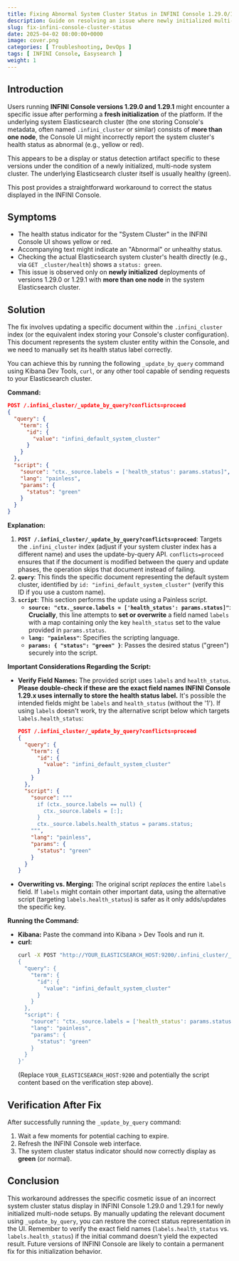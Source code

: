 ```yaml
---
title: Fixing Abnormal System Cluster Status in INFINI Console 1.29.0/1.29.1
description: Guide on resolving an issue where newly initialized multi-node system clusters incorrectly display an abnormal status in INFINI Console versions 1.29.0 and 1.29.1 using an update_by_query command.
slug: fix-infini-console-cluster-status
date: 2025-04-02 08:00:00+0000
image: cover.png
categories: [ Troubleshooting, DevOps ]
tags: [ INFINI Console, Easysearch ]
weight: 1
---
```


## Introduction

Users running **INFINI Console versions 1.29.0 and 1.29.1** might encounter a specific issue after performing a **fresh initialization** of the platform. If the underlying system Elasticsearch cluster (the one storing Console's metadata, often named `.infini_cluster` or similar) consists of **more than one node**, the Console UI might incorrectly report the system cluster's health status as abnormal (e.g., yellow or red).

This appears to be a display or status detection artifact specific to these versions under the condition of a newly initialized, multi-node system cluster. The underlying Elasticsearch cluster itself is usually healthy (green).

This post provides a straightforward workaround to correct the status displayed in the INFINI Console.

## Symptoms

*   The health status indicator for the "System Cluster" in the INFINI Console UI shows yellow or red.
*   Accompanying text might indicate an "Abnormal" or unhealthy status.
*   Checking the actual Elasticsearch system cluster's health directly (e.g., via `GET _cluster/health`) shows a `status: green`.
*   This issue is observed only on **newly initialized** deployments of versions 1.29.0 or 1.29.1 with **more than one node** in the system Elasticsearch cluster.

## Solution

The fix involves updating a specific document within the `.infini_cluster` index (or the equivalent index storing your Console's cluster configuration). This document represents the system cluster entity within the Console, and we need to manually set its health status label correctly.

You can achieve this by running the following `_update_by_query` command using Kibana Dev Tools, `curl`, or any other tool capable of sending requests to your Elasticsearch cluster.

**Command:**

```json
POST /.infini_cluster/_update_by_query?conflicts=proceed
{
  "query": {
    "term": {
      "id": {
        "value": "infini_default_system_cluster"
      }
    }
  },
  "script": {
    "source": "ctx._source.labels = ['health_status': params.status]",
    "lang": "painless",
    "params": {
      "status": "green"
    }
  }
}
```

**Explanation:**

1.  **`POST /.infini_cluster/_update_by_query?conflicts=proceed`**: Targets the `.infini_cluster` index (adjust if your system cluster index has a different name) and uses the update-by-query API. `conflicts=proceed` ensures that if the document is modified between the query and update phases, the operation skips that document instead of failing.
2.  **`query`**: This finds the specific document representing the default system cluster, identified by `id: "infini_default_system_cluster"` (verify this ID if you use a custom name).
3.  **`script`**: This section performs the update using a Painless script.
    *   **`source: "ctx._source.labels = ['health_status': params.status]"`**: **Crucially**, this line attempts to **set or overwrite** a field named `labels` with a map containing only the key `health_status` set to the value provided in `params.status`.
    *   **`lang: "painless"`**: Specifies the scripting language.
    *   **`params: { "status": "green" }`**: Passes the desired status ("green") securely into the script.

**Important Considerations Regarding the Script:**

*   **Verify Field Names:** The provided script uses `labels` and `health_status`. **Please double-check if these are the exact field names INFINI Console 1.29.x uses internally to store the health status label.** It's possible the intended fields might be `labels` and `health_status` (without the '1'). If using `labels` doesn't work, try the alternative script below which targets `labels.health_status`:

    ```json
    POST /.infini_cluster/_update_by_query?conflicts=proceed
    {
      "query": {
        "term": {
          "id": {
            "value": "infini_default_system_cluster"
          }
        }
      },
      "script": {
        "source": """
          if (ctx._source.labels == null) {
            ctx._source.labels = [:];
          }
          ctx._source.labels.health_status = params.status;
        """,
        "lang": "painless",
        "params": {
          "status": "green"
        }
      }
    }
    ```
*   **Overwriting vs. Merging:** The original script *replaces* the entire `labels` field. If `labels` might contain other important data, using the alternative script (targeting `labels.health_status`) is safer as it only adds/updates the specific key.

**Running the Command:**

*   **Kibana:** Paste the command into Kibana > Dev Tools and run it.
*   **curl:**
    ```bash
    curl -X POST "http://YOUR_ELASTICSEARCH_HOST:9200/.infini_cluster/_update_by_query?conflicts=proceed" -H 'Content-Type: application/json' -d'
    {
      "query": {
        "term": {
          "id": {
            "value": "infini_default_system_cluster"
          }
        }
      },
      "script": {
        "source": "ctx._source.labels = ['health_status': params.status]",
        "lang": "painless",
        "params": {
          "status": "green"
        }
      }
    }'
    ```
    (Replace `YOUR_ELASTICSEARCH_HOST:9200` and potentially the script content based on the verification step above).

## Verification After Fix

After successfully running the `_update_by_query` command:

1.  Wait a few moments for potential caching to expire.
2.  Refresh the INFINI Console web interface.
3.  The system cluster status indicator should now correctly display as **green** (or normal).

## Conclusion

This workaround addresses the specific cosmetic issue of an incorrect system cluster status display in INFINI Console 1.29.0 and 1.29.1 for newly initialized multi-node setups. By manually updating the relevant document using `_update_by_query`, you can restore the correct status representation in the UI. Remember to verify the exact field names (`labels.health_status` vs. `labels.health_status`) if the initial command doesn't yield the expected result. Future versions of INFINI Console are likely to contain a permanent fix for this initialization behavior.